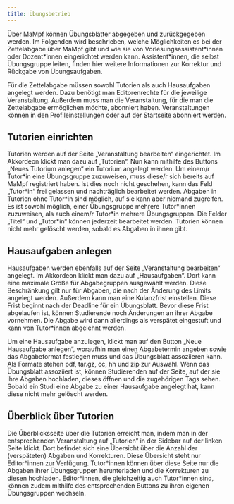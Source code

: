 ```yaml
---
title: Übungsbetrieb
---
```


Über MaMpf können Übungsblätter abgegeben und zurückgegeben werden. Im Folgenden wird beschrieben, welche Möglichkeiten es bei der Zettelabgabe über MaMpf gibt und wie sie von Vorlesungsassistent\*innen oder Dozent\*innen eingerichtet werden kann. Assistent\*innen, die selbst Übungsgruppe leiten, finden hier weitere Informationen zur Korrektur und Rückgabe von Übungsaufgaben.

Für die Zettelabgabe müssen sowohl Tutorien als auch Hausaufgaben angelegt werden. Dazu benötigt man Editorenrechte für die jeweilige Veranstaltung. Außerdem muss man die Veranstaltung, für die man die Zettelabgabe ermöglichen möchte, abonniert haben. Veranstaltungen können in den Profileinstellungen oder auf der Startseite abonniert werden.

## Tutorien einrichten

Tutorien werden auf der Seite „Veranstaltung bearbeiten“ eingerichtet. Im Akkordeon klickt man dazu auf „Tutorien“. Nun kann mithilfe des Buttons „Neues Tutorium anlegen“ ein Tutorium angelegt werden. Um einem/r Tutor\*in eine Übungsgruppe zuzuweisen, muss diese/r sich bereits auf MaMpf registriert haben. Ist dies noch nicht geschehen, kann das Feld „Tutor\*in“ frei gelassen und nachträglich bearbeitet werden. Abgaben in Tutorien ohne Tutor\*in sind möglich, auf sie kann aber niemand zugreifen. Es ist sowohl möglich, einer Übungsgruppe mehrere Tutor\*innen zuzuweisen, als auch einem/r Tutor\*in mehrere Übungsgruppen. Die Felder „Titel“ und „Tutor*in“ können jederzeit bearbeitet werden. Tutorien können nicht mehr gelöscht werden, sobald es Abgaben in ihnen gibt.

## Hausaufgaben anlegen

Hausaufgaben werden ebenfalls auf der Seite „Veranstaltung bearbeiten“ angelegt. Im Akkordeon klickt man dazu auf „Hausaufgaben“. Dort kann eine maximale Größe für Abgabegruppen ausgewählt werden. Diese Beschränkung gilt nur für Abgaben, die nach der Änderung des Limits angelegt werden. Außerdem kann man eine Kulanzfrist einstellen. Diese Frist beginnt nach der Deadline für ein Übungsblatt. Bevor diese Frist abgelaufen ist, können Studierende noch Änderungen an ihrer Abgabe vornehmen. Die Abgabe wird dann allerdings als verspätet eingestuft und kann von Tutor\*innen abgelehnt werden.

Um eine Hausaufgabe anzulegen, klickt man auf den Button „Neue Hausaufgabe anlegen“, woraufhin man einen Abgabetermin angeben sowie das Abgabeformat festlegen muss und das Übungsblatt assoziieren kann. Als Formate stehen pdf, tar.gz, cc, hh und zip zur Auswahl. Wenn das Übungsblatt assoziiert ist, können Studierenden auf der Seite, auf der sie ihre Abgaben hochladen, dieses öffnen und die zugehörigen Tags sehen. Sobald ein Studi eine Abgabe zu einer Hausaufgabe angelegt hat, kann diese nicht mehr gelöscht werden.

## Überblick über Tutorien

Die Überblicksseite über die Tutorien erreicht man, indem man in der entsprechenden Veranstaltung auf „Tutorien“ in der Sidebar auf der linken Seite klickt. Dort befindet sich eine Übersicht über die Anzahl der (verspäteten) Abgaben und Korrekturen. Diese Übersicht steht nur Editor\*innen zur Verfügung. Tutor\*innen können über diese Seite nur die Abgaben ihrer Übungsgruppen herunterladen und die Korrekturen zu diesen hochladen. Editor\*innen, die gleichzeitig auch Tutor\*innen sind, können zudem mithilfe des entsprechenden Buttons zu ihren eigenen Übungsgruppen wechseln.
